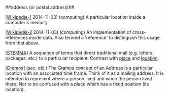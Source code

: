 ##address (or postal address)##

\[[Wikipedia-1](https://en.wikipedia.org/wiki/Memory_address) 2014-11-03\] (computing) A particular location inside a computer's memory

\[[Wikipedia-2](https://en.wikipedia.org/wiki/Reference_%28computer_science%29) 2014-11-03\] (computing) An implementation of cross-references inside data. Also termed a 'reference' to distinguish this usage from that above.

\[[STEMMA](SOURCES.md#STEMMA)\] A sequence of terms that direct traditional mail (e.g. letters, packages, etc.) to a particular recipient. Contrast with [place](place.md) and [location](location.md).

\[[Gramps](SOURCES.md#Gramps)\] (sec. obj.) The Gramps concept of an Address is a particular location with an associated time frame. Think of it as a mailing address. It is intended to represent where a person lived and when the person lived there. Not to be confused with a place which has a fixed position (its location).
